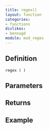 ```yaml
---
title: regex()
layout: function
categories:
- functions
divlikes:
- bennugd
module: mod_regex
---
```


## Definition

    regex ( )

## Parameters

## Returns

## Example
